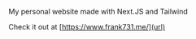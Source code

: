 My personal website made with Next.JS and Tailwind

Check it out at [https://www.frank731.me/](url)
